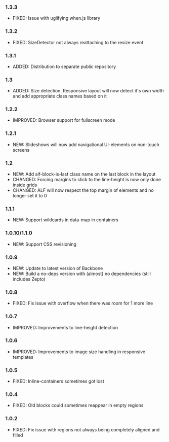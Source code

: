 ### 1.3.3
 * FIXED: Issue with uglifying when.js library

### 1.3.2
 * FIXED: SizeDetector not always reattaching to the resize event

### 1.3.1
 * ADDED: Distribution to separate public repository

### 1.3
 * ADDED: Size detection. Responsive layout will now detect it's own width and add appropriate class names based on it

### 1.2.2
 * IMPROVED: Browser support for fullscreen mode

### 1.2.1
 * NEW: Slideshows will now add navigational UI-elements on non-touch screens

### 1.2
 * NEW: Add alf-block-is-last class name on the last block in the layout
 * CHANGED: Forcing margins to stick to the line-height is now only done inside grids
 * CHANGED: ALF will now respect the top margin of elements and no longer set it to 0

### 1.1.1
 * NEW: Support wildcards in data-map in containers

### 1.0.10/1.1.0
 * NEW: Support CSS revisioning

### 1.0.9
 * NEW: Update to latest version of Backbone
 * NEW: Build a no-deps version with (almost) no dependencies (still includes Zepto)

### 1.0.8
 * FIXED: Fix issue with overflow when there was room for 1 more line

### 1.0.7
 * IMPROVED: Improvements to line-height detection

### 1.0.6
 * IMPROVED: Improvements to image size handling in responsive templates

### 1.0.5
 * FIXED: Inline-containers sometimes got lost

### 1.0.4
 * FIXED: Old blocks could sometimes reappear in empty regions

### 1.0.2
 * FIXED: Fix issue with regions not always being completely aligned and filled
